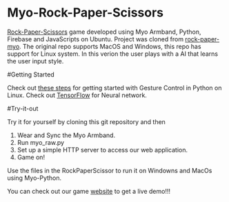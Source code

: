# Myo-Rock-Paper-Scissors

[Rock-Paper-Scissors](https://en.wikipedia.org/wiki/Rock-paper-scissors) game developed using Myo Armband, Python, Firebase and JavaScripts on Ubuntu. Project was cloned from [rock-paper-myo](https://github.com/HackerPack/rock-paper-myo). The original repo supports MacOS and Windows, this repo has support for Linux system. In this verion the user plays with a AI that learns the user input style.

#Getting Started

Check out [these steps](http://www.fernandocosentino.net/pyoconnect/) for getting started with Gesture Control in Python on Linux.
Check out [TensorFlow](https://www.tensorflow.org/get_started/get_started) for Neural network.

#Try-it-out

Try it for yourself by cloning this git repository and then 

1. Wear and Sync the Myo Armband.
2. Run myo_raw.py
3. Set up a simple HTTP server to access our web application.
4. Game on!

Use the files in the RockPaperScissor to run it on Windowns and MacOs using Myo-Python.

You can check out our game [website](http://smartrps.com/pages/index.html) to get a live demo!!!
